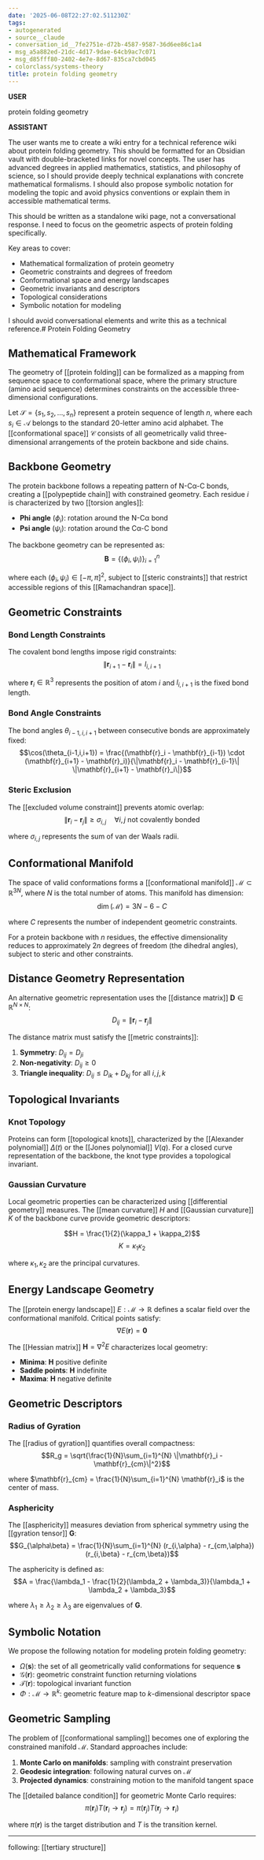 ```yaml
---
date: '2025-06-08T22:27:02.511230Z'
tags:
- autogenerated
- source__claude
- conversation_id__7fe2751e-d72b-4587-9587-36d6ee86c1a4
- msg_a5a882ed-21dc-4d17-9dae-64cb9ac7c071
- msg_d85fff80-2402-4e7e-8d67-835ca7cbd045
- colorclass/systems-theory
title: protein folding geometry
---
```


**USER**

protein folding geometry


**ASSISTANT**

The user wants me to create a wiki entry for a technical reference wiki about protein folding geometry. This should be formatted for an Obsidian vault with double-bracketed links for novel concepts. The user has advanced degrees in applied mathematics, statistics, and philosophy of science, so I should provide deeply technical explanations with concrete mathematical formalisms. I should also propose symbolic notation for modeling the topic and avoid physics conventions or explain them in accessible mathematical terms.

This should be written as a standalone wiki page, not a conversational response. I need to focus on the geometric aspects of protein folding specifically.

Key areas to cover:
- Mathematical formalization of protein geometry
- Geometric constraints and degrees of freedom
- Conformational space and energy landscapes
- Geometric invariants and descriptors
- Topological considerations
- Symbolic notation for modeling

I should avoid conversational elements and write this as a technical reference.# Protein Folding Geometry

## Mathematical Framework

The geometry of [[protein folding]] can be formalized as a mapping from sequence space to conformational space, where the primary structure (amino acid sequence) determines constraints on the accessible three-dimensional configurations.

Let $\mathcal{S} = \{s_1, s_2, \ldots, s_n\}$ represent a protein sequence of length $n$, where each $s_i \in \mathcal{A}$ belongs to the standard 20-letter amino acid alphabet. The [[conformational space]] $\mathcal{C}$ consists of all geometrically valid three-dimensional arrangements of the protein backbone and side chains.

## Backbone Geometry

The protein backbone follows a repeating pattern of N-Cα-C bonds, creating a [[polypeptide chain]] with constrained geometry. Each residue $i$ is characterized by two [[torsion angles]]:

- **Phi angle** ($\phi_i$): rotation around the N-Cα bond
- **Psi angle** ($\psi_i$): rotation around the Cα-C bond

The backbone geometry can be represented as:
$$\mathbf{B} = \{(\phi_i, \psi_i)\}_{i=1}^{n}$$

where each $(\phi_i, \psi_i) \in [-\pi, \pi]^2$, subject to [[steric constraints]] that restrict accessible regions of this [[Ramachandran space]].

## Geometric Constraints

### Bond Length Constraints
The covalent bond lengths impose rigid constraints:
$$\|\mathbf{r}_{i+1} - \mathbf{r}_i\| = l_{i,i+1}$$

where $\mathbf{r}_i \in \mathbb{R}^3$ represents the position of atom $i$ and $l_{i,i+1}$ is the fixed bond length.

### Bond Angle Constraints
The bond angles $\theta_{i-1,i,i+1}$ between consecutive bonds are approximately fixed:
$$\cos(\theta_{i-1,i,i+1}) = \frac{(\mathbf{r}_i - \mathbf{r}_{i-1}) \cdot (\mathbf{r}_{i+1} - \mathbf{r}_i)}{\|\mathbf{r}_i - \mathbf{r}_{i-1}\| \|\mathbf{r}_{i+1} - \mathbf{r}_i\|}$$

### Steric Exclusion
The [[excluded volume constraint]] prevents atomic overlap:
$$\|\mathbf{r}_i - \mathbf{r}_j\| \geq \sigma_{i,j} \quad \forall i, j \text{ not covalently bonded}$$

where $\sigma_{i,j}$ represents the sum of van der Waals radii.

## Conformational Manifold

The space of valid conformations forms a [[conformational manifold]] $\mathcal{M} \subset \mathbb{R}^{3N}$, where $N$ is the total number of atoms. This manifold has dimension:
$$\dim(\mathcal{M}) = 3N - 6 - C$$

where $C$ represents the number of independent geometric constraints.

For a protein backbone with $n$ residues, the effective dimensionality reduces to approximately $2n$ degrees of freedom (the dihedral angles), subject to steric and other constraints.

## Distance Geometry Representation

An alternative geometric representation uses the [[distance matrix]] $\mathbf{D} \in \mathbb{R}^{N \times N}$:
$$D_{ij} = \|\mathbf{r}_i - \mathbf{r}_j\|$$

The distance matrix must satisfy the [[metric constraints]]:
1. **Symmetry**: $D_{ij} = D_{ji}$
2. **Non-negativity**: $D_{ij} \geq 0$
3. **Triangle inequality**: $D_{ij} \leq D_{ik} + D_{kj}$ for all $i, j, k$

## Topological Invariants

### Knot Topology
Proteins can form [[topological knots]], characterized by the [[Alexander polynomial]] $\Delta(t)$ or the [[Jones polynomial]] $V(q)$. For a closed curve representation of the backbone, the knot type provides a topological invariant.

### Gaussian Curvature
Local geometric properties can be characterized using [[differential geometry]] measures. The [[mean curvature]] $H$ and [[Gaussian curvature]] $K$ of the backbone curve provide geometric descriptors:

$$H = \frac{1}{2}(\kappa_1 + \kappa_2)$$
$$K = \kappa_1 \kappa_2$$

where $\kappa_1, \kappa_2$ are the principal curvatures.

## Energy Landscape Geometry

The [[protein energy landscape]] $E: \mathcal{M} \rightarrow \mathbb{R}$ defines a scalar field over the conformational manifold. Critical points satisfy:
$$\nabla E(\mathbf{r}) = \mathbf{0}$$

The [[Hessian matrix]] $\mathbf{H} = \nabla^2 E$ characterizes local geometry:
- **Minima**: $\mathbf{H}$ positive definite
- **Saddle points**: $\mathbf{H}$ indefinite
- **Maxima**: $\mathbf{H}$ negative definite

## Geometric Descriptors

### Radius of Gyration
The [[radius of gyration]] quantifies overall compactness:
$$R_g = \sqrt{\frac{1}{N}\sum_{i=1}^{N} \|\mathbf{r}_i - \mathbf{r}_{cm}\|^2}$$

where $\mathbf{r}_{cm} = \frac{1}{N}\sum_{i=1}^{N} \mathbf{r}_i$ is the center of mass.

### Asphericity
The [[asphericity]] measures deviation from spherical symmetry using the [[gyration tensor]] $\mathbf{G}$:
$$G_{\alpha\beta} = \frac{1}{N}\sum_{i=1}^{N} (r_{i,\alpha} - r_{cm,\alpha})(r_{i,\beta} - r_{cm,\beta})$$

The asphericity is defined as:
$$A = \frac{\lambda_1 - \frac{1}{2}(\lambda_2 + \lambda_3)}{\lambda_1 + \lambda_2 + \lambda_3}$$

where $\lambda_1 \geq \lambda_2 \geq \lambda_3$ are eigenvalues of $\mathbf{G}$.

## Symbolic Notation

We propose the following notation for modeling protein folding geometry:

- $\Omega(\mathbf{s})$: the set of all geometrically valid conformations for sequence $\mathbf{s}$
- $\mathcal{G}(\mathbf{r})$: geometric constraint function returning violations
- $\mathcal{T}(\mathbf{r})$: topological invariant function
- $\Phi: \mathcal{M} \rightarrow \mathbb{R}^k$: geometric feature map to $k$-dimensional descriptor space

## Geometric Sampling

The problem of [[conformational sampling]] becomes one of exploring the constrained manifold $\mathcal{M}$. Standard approaches include:

1. **Monte Carlo on manifolds**: sampling with constraint preservation
2. **Geodesic integration**: following natural curves on $\mathcal{M}$
3. **Projected dynamics**: constraining motion to the manifold tangent space

The [[detailed balance condition]] for geometric Monte Carlo requires:
$$\pi(\mathbf{r}_i) T(\mathbf{r}_i \rightarrow \mathbf{r}_j) = \pi(\mathbf{r}_j) T(\mathbf{r}_j \rightarrow \mathbf{r}_i)$$

where $\pi(\mathbf{r})$ is the target distribution and $T$ is the transition kernel.


---


following: [[tertiary structure]]